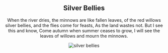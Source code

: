 <div align="center">

## Silver Bellies

When the river dries, the minnows are like fallen leaves, 
of the red willows silver bellies, and the flies come for feasts,
As the land wastes not. But I see this and know,
Come autumn when summer ceases to grow,
I will see the leaves of willows and mourn the minnows.


<div style="display: flex; align-items: center; justify-content: center; max-width: 100%;">
    <img src="/writing/images/silver-bellies.png" alt="silver bellies" style="max-width: 100%; max-height: 100%;">
</div>